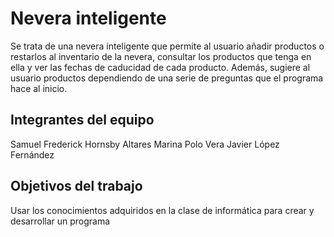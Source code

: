 # Nevera inteligente

Se trata de una nevera inteligente que permite al usuario añadir productos o restarlos al inventario de 
la nevera, consultar los productos que tenga en ella y ver las fechas de caducidad de cada producto. Además,
sugiere al usuario productos dependiendo de una serie de preguntas que el programa hace al inicio.

## Integrantes del equipo

Samuel Frederick Hornsby Altares
Marina Polo Vera
Javier López Fernández

## Objetivos del trabajo

Usar los conocimientos adquiridos en la clase de informática para crear y desarrollar un programa
